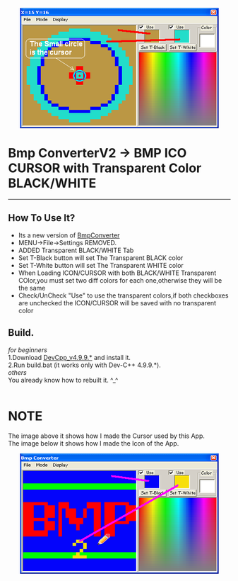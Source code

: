 <p align="center">
<img align="center" width="450" height="272" src="https://raw.githubusercontent.com/AM71113363/BmpConverterV2/master/info.png">
</p>

# Bmp ConverterV2 -> BMP ICO CURSOR with Transparent Color BLACK/WHITE
-----

## How To Use It?<br>
* Its a new version of [BmpConverter](https://github.com/AM71113363/BmpConverter)<br>
* MENU->File->Settings REMOVED.<br>
* ADDED Transparent BLACK/WHITE Tab<br>
* Set T-Black button will set The Transparent BLACK color<br>
* Set T-White button will set The Transparent WHITE color<br>
* When Loading ICON/CURSOR with both BLACK/WHITE Transparent COlor,you must set two diff colors for each one,otherwise they will be the same<br>
* Check/UnCheck "Use" to use the transparent colors,if both checkboxes are unchecked the ICON/CURSOR will be saved with no transparent color<br>

## Build.
_for beginners_ <br>
1.Download [DevCpp_v4.9.9.*](http://www.bloodshed.net/) and install it.<br>
2.Run build.bat (it works only with Dev-C++ 4.9.9.*).<br>
_others_ <br>
You already know how to rebuilt it. ^_^<br>
<br>

# NOTE
The image above it shows how I made the Cursor used by this App.<br>
The image below it shows how I made the Icon of the App.<br>
<p align="center">
<img align="center" width="450" height="272" src="https://raw.githubusercontent.com/AM71113363/BmpConverterV2/master/icon.png">
</p>